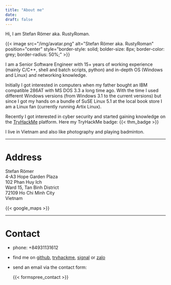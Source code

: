 ```yaml
---
title: "About me"
date:
draft: false
---
```


Hi, I am Stefan Römer aka. RustyRoman.

{{< image src="/img/avatar.png" alt="Stefan Römer aka. RustyRoman" position="center" style="border-style: solid; bolder-size: 8px; border-color: grey; border-radius: 50%;" >}}


I am a Senior Software Engineer with 15+ years of working experience (mainly C/C++, shell and batch
scripts, python) and in-depth OS (Windows and Linux) and networking knowledge.

Initially I got interested in computers when my father bought an IBM compatible 286AT with MS DOS 3.3
a long time ago. With the time I used different Windows versions (from Windows 3.1 to the current versions)
but since I got my hands on a bundle of SuSE Linux 5.1 at the local book store I am a Linux fan (currently
running Artix Linux).

Recently I got interested in cyber security and started gaining knowledge on the
[TryHackMe](https://www.tryhackme.com) platform. Here my TryHackMe badge: {{< thm_badge >}}

I live in Vietnam and also like photography and playing badminton.

---

# Address

Stefan Römer  
4-A3 Hope Garden Plaza  
102 Phan Huy Ich  
Ward 15, Tan Binh District  
72109 Ho Chi Minh City  
Vietnam

{{< google_maps >}}

---

# Contact

* phone: +84931131612  

* find me on [github](https://github.com/sroemer), [tryhackme](https://tryhackme.com/p/RustyRoman), [signal](https://signal.org) or [zalo](https://zalo.me/stefanroemer)

* send an email via the contact form:

    {{< formspree_contact >}}

